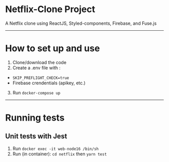 
# Netflix-Clone Project

A Netflix clone using ReactJS, Styled-components, Firebase, and Fuse.js

---

# How to set up and use
1. Clone/download the code
2. Create a .env file with :
- `SKIP_PREFLIGHT_CHECK=true`
- Firebase crendentials (apikey, etc.)
3. Run `docker-compose up`

---

# Running tests
## Unit tests with Jest
1. Run `docker exec -it web-node16 /bin/sh`
2. Run (in container): `cd netflix` then `yarn test`